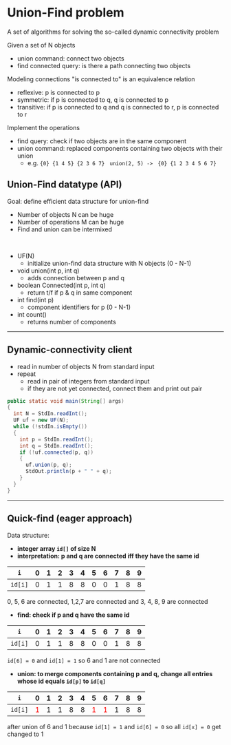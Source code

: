 # Union-Find problem

A set of algorithms for solving the so-called dynamic connectivity problem

Given a set of N objects

- union command: connect two objects
- find connected query: is there a path connecting two objects

Modeling connections
"is connected to" is an equivalence relation

- reflexive: p is connected to p
- symmetric: if p is connected to q, q is connected to p
- transitive: if p is connected to q and q is connected to r, p is connected to r

Implement the operations

- find query: check if two objects are in the same component
- union command: replaced components containing two objects with their union
  - e.g. `{0} {1 4 5} {2 3 6 7}` &nbsp; `union(2, 5) ->` &nbsp; `{0} {1 2 3 4 5 6 7}`

## Union-Find datatype (API)

Goal: define efficient data structure for union-find

- Number of objects N can be huge
- Number of operations M can be huge
- Find and union can be intermixed

<br>

- UF(N)
  - initialize union-find data structure with N objects (0 - N-1)
- void union(int p, int q)
  - adds connection between p and q
- boolean Connected(int p, int q)
  - return t/f if p & q in same component
- int find(int p)
  - component identifiers for p (0 - N-1)
- int count()
  - returns number of components

---

## Dynamic-connectivity client

- read in number of objects N from standard input
- repeat
  - read in pair of integers from standard input
  - if they are not yet connected, connect them and print out pair

```java
public static void main(String[] args)
{
  int N = StdIn.readInt();
  UF uf = new UF(N);
  while (!stdIn.isEmpty())
  {
    int p = StdIn.readInt();
    int q = StdIn.readInt();
    if (!uf.connected(p, q))
    {
      uf.union(p, q);
      StdOut.println(p + " " + q);
    }
  }
}
```

---

## Quick-find (eager approach)

Data structure:

- **integer array `id[]` of size N**
- **interpretation: p and q are connected iff they have the same id**

|    `i`    | 0   | 1   | 2   | 3   | 4   | 5   | 6   | 7   | 8   | 9   |
| :-----: | --- | --- | --- | --- | --- | --- | --- | --- | --- | --- |
| `id[i]` | 0   | 1   | 1   | 8   | 8   | 0   | 0   | 1   | 8   | 8   |

0, 5, 6 are connected, 1,2,7 are connected and 3, 4, 8, 9 are connected

- **find: check if p and q have the same id**

|    `i`    | 0   | 1   | 2   | 3   | 4   | 5   | 6   | 7   | 8   | 9   |
| :-----: | --- | --- | --- | --- | --- | --- | --- | --- | --- | --- |
| `id[i]` | 0   | 1   | 1   | 8   | 8   | 0   | 0   | 1   | 8   | 8   |

`id[6] = 0` and `id[1] = 1` so 6 and 1 are not connected

- **union: to merge components containing p and q, change all entries whose id equals `id[p]` to `id[q]`**

|    `i`    | 0                   | 1   | 2   | 3   | 4   | 5                   | 6                   | 7   | 8   | 9   |
| :-----: | ------------------- | --- | --- | --- | --- | ------------------- | ------------------- | --- | --- | --- |
| `id[i]` | <font color="red">1 | 1   | 1   | 8   | 8   | <font color="red">1 | <font color="red">1 | 1   | 8   | 8   |

after union of 6 and 1 because `id[1] = 1` and `id[6] = 0` so all `id[x] = 0` get changed to 1
